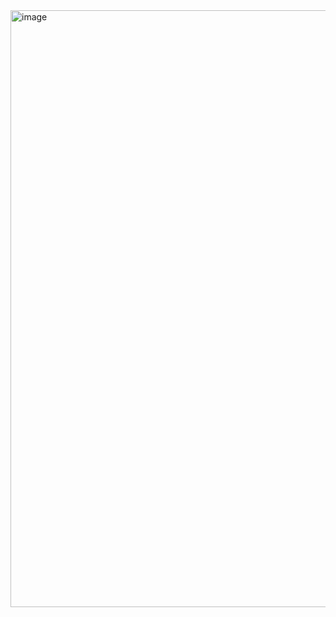 
<img width="955" alt="image" src="https://github.com/user-attachments/assets/18ff13f9-7762-46b0-8d49-fa287951f7aa">
